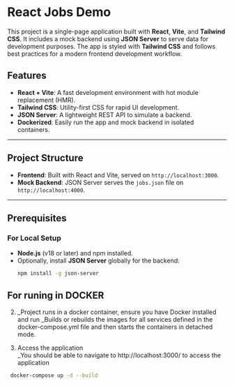 # React Jobs Demo

This project is a single-page application built with **React**, **Vite**, and **Tailwind CSS**. It includes a mock backend using **JSON Server** to serve data for development purposes. The app is styled with **Tailwind CSS** and follows best practices for a modern frontend development workflow.

## Features

- **React + Vite**: A fast development environment with hot module replacement (HMR).
- **Tailwind CSS**: Utility-first CSS for rapid UI development.
- **JSON Server**: A lightweight REST API to simulate a backend.
- **Dockerized**: Easily run the app and mock backend in isolated containers.

---

## Project Structure

- **Frontend**: Built with React and Vite, served on `http://localhost:3000`.
- **Mock Backend**: JSON Server serves the `jobs.json` file on `http://localhost:4000`.

---

## Prerequisites

### For Local Setup
- **Node.js** (v18 or later) and npm installed.
- Optionally, install **JSON Server** globally for the backend:
  ```bash
  npm install -g json-server

## For runing in DOCKER
2. _Project runs in a docker container, ensure you have Docker installed and run
_Builds or rebuilds the images for all services defined in the docker-compose.yml file and then starts the containers in detached mode.

3. Access the application  
   _You should be able to navigate to http://localhost:3000/ to access the application
```bash
 docker-compose up -d --build
```